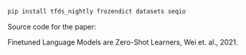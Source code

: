 ```bash
pip install tfds_nightly frozendict datasets seqio
```

Source code for the paper:

Finetuned Language Models are Zero-Shot Learners, Wei et. al., 2021.
